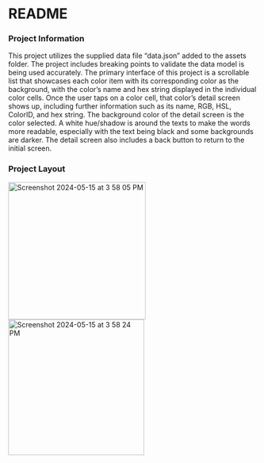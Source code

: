 # README
### Project Information
This project utilizes the supplied data file “data.json” added to the assets folder. The project includes breaking points to validate the data model is being used accurately. The primary interface of this project is a scrollable list that showcases each color item with its corresponding color as the background, with the color’s name and hex string displayed in the individual color cells. Once the user taps on a color cell, that color’s detail screen shows up, including further information such as its name, RGB, HSL, ColorID, and hex string. The background color of the detail screen is the color selected. A white hue/shadow is around the texts to make the words more readable, especially with the text being black and some backgrounds are darker. The detail screen also includes a back button to return to the initial screen.
### Project Layout
<img width="277" alt="Screenshot 2024-05-15 at 3 58 05 PM" src="https://github.com/elmahsieh/colors/assets/141378765/17d4b994-999e-4b29-9a7f-27a4f0ed8b71">
<img width="274" alt="Screenshot 2024-05-15 at 3 58 24 PM" src="https://github.com/elmahsieh/colors/assets/141378765/8c58df32-5b2f-4aef-a952-324de0ed8bf4">
